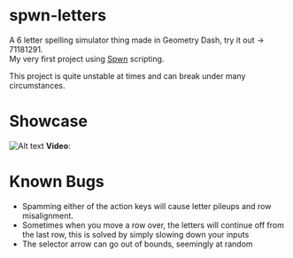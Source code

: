 # spwn-letters
A 6 letter spelling simulator thing made in Geometry Dash, try it out -> 71181291.  
My very first project using [Spwn](https://github.com/Spu7Nix/SPWN-language) scripting.

This project is quite unstable at times and can break under many circumstances.

# Showcase
![Alt text](https://media.discordapp.net/attachments/630277945507708928/863149722303070259/unknown.png?width=847&height=499 "")
__Video__:  


# Known Bugs
- Spamming either of the action keys will cause letter pileups and row misalignment.  
- Sometimes when you move a row over, the letters will continue off from the last row, this is solved by simply slowing down your inputs  
- The selector arrow can go out of bounds, seemingly at random
